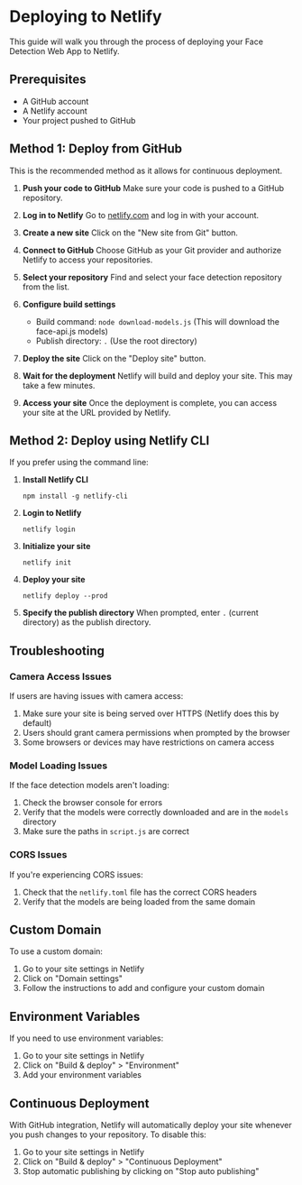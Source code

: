 # Deploying to Netlify

This guide will walk you through the process of deploying your Face Detection Web App to Netlify.

## Prerequisites

- A GitHub account
- A Netlify account
- Your project pushed to GitHub

## Method 1: Deploy from GitHub

This is the recommended method as it allows for continuous deployment.

1. **Push your code to GitHub**
   Make sure your code is pushed to a GitHub repository.

2. **Log in to Netlify**
   Go to [netlify.com](https://www.netlify.com/) and log in with your account.

3. **Create a new site**
   Click on the "New site from Git" button.

4. **Connect to GitHub**
   Choose GitHub as your Git provider and authorize Netlify to access your repositories.

5. **Select your repository**
   Find and select your face detection repository from the list.

6. **Configure build settings**
   - Build command: `node download-models.js` (This will download the face-api.js models)
   - Publish directory: `.` (Use the root directory)

7. **Deploy the site**
   Click on the "Deploy site" button.

8. **Wait for the deployment**
   Netlify will build and deploy your site. This may take a few minutes.

9. **Access your site**
   Once the deployment is complete, you can access your site at the URL provided by Netlify.

## Method 2: Deploy using Netlify CLI

If you prefer using the command line:

1. **Install Netlify CLI**
   ```
   npm install -g netlify-cli
   ```

2. **Login to Netlify**
   ```
   netlify login
   ```

3. **Initialize your site**
   ```
   netlify init
   ```

4. **Deploy your site**
   ```
   netlify deploy --prod
   ```

5. **Specify the publish directory**
   When prompted, enter `.` (current directory) as the publish directory.

## Troubleshooting

### Camera Access Issues

If users are having issues with camera access:

1. Make sure your site is being served over HTTPS (Netlify does this by default)
2. Users should grant camera permissions when prompted by the browser
3. Some browsers or devices may have restrictions on camera access

### Model Loading Issues

If the face detection models aren't loading:

1. Check the browser console for errors
2. Verify that the models were correctly downloaded and are in the `models` directory
3. Make sure the paths in `script.js` are correct

### CORS Issues

If you're experiencing CORS issues:

1. Check that the `netlify.toml` file has the correct CORS headers
2. Verify that the models are being loaded from the same domain

## Custom Domain

To use a custom domain:

1. Go to your site settings in Netlify
2. Click on "Domain settings"
3. Follow the instructions to add and configure your custom domain

## Environment Variables

If you need to use environment variables:

1. Go to your site settings in Netlify
2. Click on "Build & deploy" > "Environment"
3. Add your environment variables

## Continuous Deployment

With GitHub integration, Netlify will automatically deploy your site whenever you push changes to your repository. To disable this:

1. Go to your site settings in Netlify
2. Click on "Build & deploy" > "Continuous Deployment"
3. Stop automatic publishing by clicking on "Stop auto publishing" 
